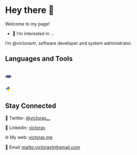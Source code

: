 # Hey there 👋 
Welcome to my page!
- 👀 I’m interested in ...

I’m @victoravtr, software developer and system administrator.

## Languages and Tools
<code>
<img height="20" src="https://raw.githubusercontent.com/github/explore/e15411113191afd939a6c8be9e71f270c98674e3/topics/php/php.png">
</code>

<code>
<img height="20" src="https://raw.githubusercontent.com/github/explore/e15411113191afd939a6c8be9e71f270c98674e3/topics/python/python.png">
</code>

<!-- <img height="20" src="https://github.com/github/explore/blob/e15411113191afd939a6c8be9e71f270c98674e3/topics/typescript/typescript.png?raw=true">

<img height="20" src="https://github.com/github/explore/blob/e15411113191afd939a6c8be9e71f270c98674e3/topics/javascript/javascript.png?raw=true">

<img height="20" src="https://github.com/github/explore/blob/e15411113191afd939a6c8be9e71f270c98674e3/topics/react/react.png?raw=true">

<img height="20" src="https://github.com/github/explore/blob/e15411113191afd939a6c8be9e71f270c98674e3/topics/angular/angular.png?raw=true">

<img height="20" src="https://github.com/github/explore/blob/e15411113191afd939a6c8be9e71f270c98674e3/topics/bash/bash.png?raw=true">

<img height="20" src="https://github.com/github/explore/blob/e15411113191afd939a6c8be9e71f270c98674e3/topics/linux/linux.png?raw=true">

<img height="20" src="https://github.com/github/explore/blob/e15411113191afd939a6c8be9e71f270c98674e3/topics/visual-studio-code/visual-studio-code.png?raw=true">
</code> -->

## Stay Connected
💬 Twitter: [@victorav__](https://twitter.com/victorav__)

💼 Linkedin: [victorav](https://linkedin)

🌐 My web: [victorav.me](https://victorav.me)

📧 Email [mailto:victoravtr@gmail.com](victoravtr@gmail.com)
